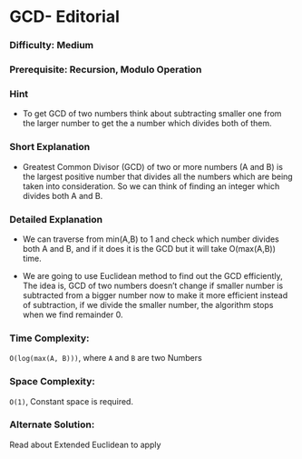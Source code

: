 # GCD- Editorial

### Difficulty:  Medium

### Prerequisite: Recursion, Modulo Operation

### Hint

* To get GCD of two numbers think about subtracting smaller one from the larger number to get the a number which divides both of them.

### Short Explanation

*  Greatest Common Divisor (GCD) of two or more numbers (A and B) is the largest positive number that divides all the numbers which are being taken into consideration. So we can think of finding an integer which divides both A and B.


### Detailed Explanation

* We can traverse from min(A,B) to 1 and check which number divides both A and B, and if it does it is the GCD but it will take O(max(A,B)) time.

* We are going to use Euclidean method to find out the GCD efficiently, The idea is, GCD of two numbers doesn’t change if smaller number is subtracted from a bigger number now to make it more efficient instead of subtraction, if we divide the smaller number, the algorithm stops when we find remainder 0.

### Time Complexity:

` O(log(max(A, B))) `, where `A` and `B` are two Numbers

### Space Complexity:

`O(1)`, Constant space is required.

### Alternate Solution:

Read about Extended Euclidean to apply
